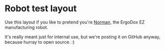 # Robot test layout

Use this layout if you like to pretend you're [Norman](https://www.youtube.com/watch?v=-sbxFBay-tg), the ErgoDox EZ manufacturing robot.

It's really meant just for internal use, but we're posting it on GitHub anyway, because hurray to open source. :)

